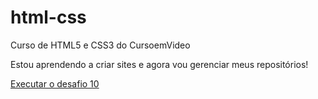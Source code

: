 # html-css
 Curso de HTML5 e CSS3 do CursoemVideo

 Estou aprendendo a criar sites e agora vou gerenciar meus repositórios!

 <a href="https://brunodeaguiar.github.io/html-css/exercicios/m%C3%B3dulo-2/desafios/desafio10/android.html"><p>Executar o desafio 10</p>


